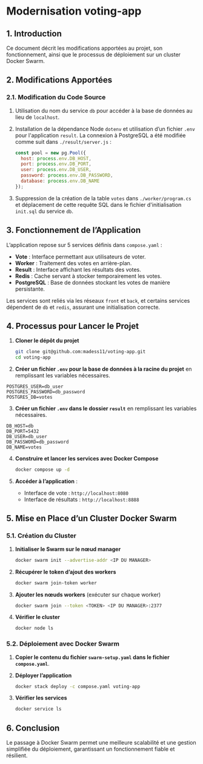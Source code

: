 # Modernisation voting-app

## 1. Introduction

Ce document décrit les modifications apportées au projet, son fonctionnement, ainsi que le processus de déploiement sur un cluster Docker Swarm.

## 2. Modifications Apportées

### 2.1. Modification du Code Source

1) Utilisation du nom du service `db` pour accéder à la base de données au lieu de `localhost`.
2) Installation de la dépendance Node `dotenv` et utilisation d’un fichier `.env` pour l'application `result`. La connexion à PostgreSQL a été modifiée comme suit dans `./result/server.js` :

   ```javascript
   const pool = new pg.Pool({
     host: process.env.DB_HOST,
     port: process.env.DB_PORT,
     user: process.env.DB_USER,
     password: process.env.DB_PASSWORD,
     database: process.env.DB_NAME
   });
   ```

3) Suppression de la création de la table `votes` dans `./worker/program.cs` et déplacement de cette requête SQL dans le fichier d'initialisation `init.sql` du service `db`.

## 3. Fonctionnement de l’Application

L’application repose sur 5 services définis dans `compose.yaml` :

- **Vote** : Interface permettant aux utilisateurs de voter.
- **Worker** : Traitement des votes en arrière-plan.
- **Result** : Interface affichant les résultats des votes.
- **Redis** : Cache servant à stocker temporairement les votes.
- **PostgreSQL** : Base de données stockant les votes de manière persistante.

Les services sont reliés via les réseaux `front` et `back`, et certains services dépendent de `db` et `redis`, assurant une initialisation correcte.

## 4. Processus pour Lancer le Projet

1. **Cloner le dépôt du projet**

   ```bash
   git clone git@github.com:madess11/voting-app.git
   cd voting-app
   ```

2. **Créer un fichier `.env` pour la base de données à la racine du projet** en remplissant les variables nécessaires.

```
POSTGRES_USER=db_user
POSTGRES_PASSWORD=db_password
POSTGRES_DB=votes
```

3. **Créer un fichier `.env` dans le dossier `result`** en remplissant les variables nécessaires.

```
DB_HOST=db
DB_PORT=5432
DB_USER=db_user
DB_PASSWORD=db_password
DB_NAME=votes
```

4. **Construire et lancer les services avec Docker Compose**

   ```bash
   docker compose up -d
   ```

5. **Accéder à l’application** :
   - Interface de vote : `http://localhost:8080`
   - Interface de résultats : `http://localhost:8888`

## 5. Mise en Place d’un Cluster Docker Swarm

### 5.1. Création du Cluster

1. **Initialiser le Swarm sur le nœud manager**

   ```bash
   docker swarm init --advertise-addr <IP DU MANAGER>
   ```

2. **Récupérer le token d’ajout des workers**

   ```bash
   docker swarm join-token worker
   ```

3. **Ajouter les nœuds workers** (exécuter sur chaque worker)

   ```bash
   docker swarm join --token <TOKEN> <IP DU MANAGER>:2377
   ```

4. **Vérifier le cluster**

   ```bash
   docker node ls
   ```

### 5.2. Déploiement avec Docker Swarm

1. **Copier le contenu du fichier `swarm-setup.yaml` dans le fichier  `compose.yaml`**.
2. **Déployer l’application**

   ```bash
   docker stack deploy -c compose.yaml voting-app
   ```

3. **Vérifier les services**

   ```bash
   docker service ls
   ```

## 6. Conclusion

Le passage à Docker Swarm permet une meilleure scalabilité et une gestion simplifiée du déploiement, garantissant un fonctionnement fiable et résilient.
